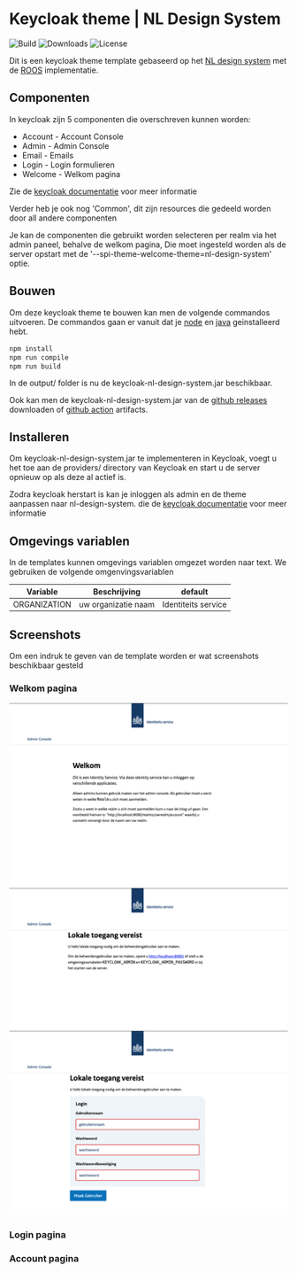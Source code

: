 # Keycloak theme | NL Design System

![Build](https://img.shields.io/github/actions/workflow/status/MinBZK/keycloak-theme/build.yaml)
![Downloads](https://img.shields.io/github/downloads/MinBZK/keycloak-theme/total)
![License](https://img.shields.io/github/license/MinBZK/keycloak-theme)




Dit is een keycloak theme template gebaseerd op het [NL design system](https://nldesignsystem.nl/) met de [ROOS](https://nl-design-system.github.io/rvo/docs/) implementatie.

## Componenten

In keycloak zijn 5 componenten die overschreven kunnen worden:

* Account - Account Console
* Admin - Admin Console
* Email - Emails
* Login - Login formulieren
* Welcome - Welkom pagina

Zie de [keycloak documentatie](https://www.keycloak.org/docs/latest/server_development/#_themes) voor meer informatie

Verder heb je ook nog 'Common', dit zijn resources die gedeeld worden door all andere componenten

Je kan de componenten die gebruikt worden selecteren per realm via het admin paneel, behalve de welkom pagina, Die moet ingesteld worden als de server opstart met de '--spi-theme-welcome-theme=nl-design-system' optie.

## Bouwen

Om deze keycloak theme te bouwen kan men de volgende commandos uitvoeren. De commandos gaan er vanuit dat je [node](https://nodejs.org/en/download) en [java](https://www.azul.com/downloads/?package=jdk#zulu) geinstalleerd hebt.

```shell
npm install
npm run compile
npm run build
```

In de output/ folder is nu de keycloak-nl-design-system.jar beschikbaar.

Ook kan men de keycloak-nl-design-system.jar van de [github releases](../../releases) downloaden of [github action](../../actions/workflows/build.yaml) artifacts.

## Installeren

Om keycloak-nl-design-system.jar te implementeren in Keycloak, voegt u het toe aan de providers/ directory van Keycloak en start u de server opnieuw op als deze al actief is.

Zodra keycloak herstart is kan je inloggen als admin en de theme aanpassen naar nl-design-system. die de [keycloak documentatie](https://www.keycloak.org/docs/latest/server_development/#configuring-a-theme) voor meer informatie

## Omgevings variablen

In de templates kunnen omgevings variablen omgezet worden naar text. We gebruiken de volgende omgenvingsvariablen

| Variable | Beschrijving | default |
|---|---|---|
| ORGANIZATION | uw organizatie naam | Identiteits service |

## Screenshots

Om een indruk te geven van de template worden er wat screenshots beschikbaar gesteld

### Welkom pagina
![Welkom pagina 1](assets/welkom-setup.png)
![Welkom pagina 2](assets/welkom-toegang.png)
![Welkom pagina 3](assets/welkom-maak-gebruiker.png)

### Login pagina

### Account pagina

